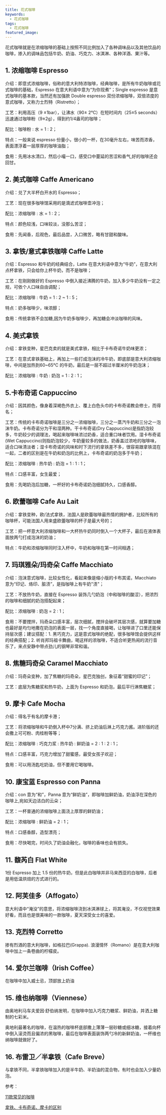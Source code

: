 ```yaml
---
title: 花式咖啡
keywords:
  - 花式咖啡
tags:
  - 花式咖啡
featured_image:
---
```


花式咖啡就是在浓缩咖啡的基础上按照不同比例加入了各种调味品以及其他饮品的咖啡，掺入的调味品包括牛奶、奶油、巧克力、冰淇淋、各种洋酒、果汁等。

## 1. 浓缩咖啡 Espresso

介绍：即意式浓缩咖啡，俗称的意大利特浓咖啡，经典咖啡，是所有牛奶咖啡或花式咖啡的基础，Espresso 在意大利语中意为“为你现煮”；Single espresso 是意式咖啡的基本款，当然还有加强款 Double espresso 双份浓缩咖啡，双倍浓度的意式咖啡，又称力士烈特（Ristretto）；

工艺：利用高压（9 ±1bar），让沸水（90± 2℃）在短时间内（25±5 seconds）迅速通过咖啡粉（9±2g），得到约1/4盎司的咖啡；

配比：咖啡粉 : 水 = 1 : 2；

特点：一般来说 espresso 份量小，很小的一杯，在30毫升左右，味苦而浓香，表面漂浮着一层厚厚的咖啡油脂；

食用：先用冰水清口，然后小嘬一口，感受口中蔓延的苦涩和香气,好的咖啡还会回甘。

## 2. 美式咖啡 Caffe Americano

介绍：兑了大半杯白开水的 Espresso；

工艺：现在很多咖啡馆采用的是滴滤式咖啡壶冲泡；

配比：浓缩咖啡 : 水 = 1 : 2；

特点：颜色较浅，口味较淡，没那么苦涩；

食用：先闻香，后观色，最后品尝，入口微苦，略有甘甜和酸味。

## 3. 拿铁/意式拿铁咖啡 Caffe Latte

介绍：Espresso 和牛奶的经典结合，Latte 在意大利语中意为“牛奶”，在意大利点杯拿铁，只会给你上杯牛奶，而不是咖啡；

工艺：在刚刚做好的 Espresso  中倒入接近沸腾的牛奶，加入多少牛奶没有一定之规，可依个人口味自由调配；

配比：浓缩咖啡 : 牛奶 = 1 : 2 ~ 1 : 5；

特点：奶多咖啡少，味浓醇；

食用：传统拿铁不会加糖,因为牛奶多咖啡少，再加糖会冲淡咖啡的风味。

## 4. 美式拿铁

介绍：拿铁变种，星巴克卖的就是美式拿铁，相比于卡布奇诺牛奶味更浓；

工艺：在意式拿铁基础上，再加上一些打成泡沫的冷牛奶，即底部是意大利浓缩咖啡，中间是加热到60~65℃ 的牛奶，最后是一层不超过半厘米的牛奶泡沫；

配比：浓缩咖啡 : 牛奶 : 奶泡 = 1 : 2 : 1；

## 5.卡布奇诺 Cappuccino

介绍：因其颜色，像身着深褐色外衣上、覆上白色头巾的卡布奇诺教会修士，而得名；

工艺：传统的卡布奇诺咖啡是三分之一浓缩咖啡，三分之一蒸汽牛奶和三分之一泡沫牛奶。卡布奇诺分为干和湿两种。干卡布奇诺(Dry Cappuccino)是指奶泡较多，牛奶较少的调理法，喝起来咖啡味浓过奶香，适合重口味者饮用。湿卡布奇诺(Wet Cappuccino)则指奶泡较少，牛奶量较多的做法，奶香盖过浓呛的咖啡味，适合口味清淡者；湿卡布奇诺的风味和时下流行的拿铁差不多，很容易跟拿铁混在一起，二者的区别是在牛奶和奶泡的比例上，卡布奇诺的奶泡多于牛奶；

配比：浓缩咖啡 : 热牛奶 : 奶泡 = 1 : 1 : 1；

特点：口感丰富，女生最爱；

食用：先喝奶泡后加糖，一杯好的卡布奇诺奶泡细腻持久，口感香醇。

## 6. 欧蕾咖啡 Cafe Au Lait

介绍：拿铁变种，欧/法式拿铁，法国人是欧蕾咖啡最热情的拥护者，比较所有的咖啡杯，可能法国人用来盛欧蕾咖啡的杯子是最大号的；

工艺：把一杯意大利浓缩咖啡和一大杯热牛奶同时倒入一个大杯子，最后在液体表面放两勺打成泡沫的奶油；

特点：牛奶和浓缩咖啡同时注入杯中，牛奶和咖啡在第一时间相遇；

## 7. 玛琪雅朵/玛奇朵 Caffe Macchiato

介绍：泡沫意式咖啡，比较女性化，看起来像是缩小版的卡布其诺，Macchiato 意为“印记、烙印、脏渍”，是指咖啡上有牛奶"渍"；

工艺：不放热牛奶，直接在 Espresso 装饰几勺奶泡（中和咖啡的酸涩），把浓烈的咖啡和细腻的奶泡搭配起来；

配比：浓缩咖啡 : 奶泡 = 2 : 1；

食用：不要搅拌，玛奇朵口感丰富，层次细腻，搅拌会破坏其层次感，就算要加糖也最好是均匀地撒在奶泡的表面一层，找一个角度直接喝，让咖啡进了口里还能保持层次感；建议搭配：1. 黑巧克力，这是意式咖啡的绝配，很多咖啡馆会提供这样的经典搭配；2. 听肖邦玛祖卡舞曲，喝这样的浓咖啡，不适合听更热闹的流行音乐了，来点安静中带点劲儿的钢琴非常和谐。

## 8. 焦糖玛奇朵 Caramel Macchiato

介绍：玛奇朵变种，加了焦糖的玛奇朵，星巴克独创，象征着“甜蜜的印记”；

工艺：底层为焦糖浆和热牛奶，上面为 Espresso 和奶泡，最后平行淋焦糖浆；

## 9. 摩卡 Cafe Mocha

介绍：得名于有名的摩卡港；

工艺：将浓缩咖啡和牛奶倒入杯中7分满、挤上奶油后淋上巧克力酱。进阶版的还会撒上可可粉、肉桂粉等等；

配比：浓缩咖啡 : 巧克力浆 : 热牛奶 : 鲜奶油 = 2 : 1 : 2 : 1；

特点：口感丰富，巧克力增加了甜蜜感，最受女孩子欢迎；

食用：可以用汤匙吃奶油，但不要用它喝咖啡。

## 10. 康宝蓝 Espresso con Panna

介绍：con 意为“和”，Panna 意为“鲜奶油”，即咖啡加鲜奶油，奶油浮在深色的咖啡上,宛如天边洁白的云朵；

工艺：一杯普通的浓缩咖啡上面浇上厚厚的鲜奶油；

配比：浓缩咖啡 : 鲜奶油 = 2 : 1；

特点：口感香醇，造型漂亮；

食用：尽快喝完，时间久了奶油会融化，咖啡的香味也会有损失。

## 11. 馥芮白 Flat White

1份 Espresso 加上 1.5 份的热牛奶，但是此白咖啡并非马来西亚的白咖啡，后者是用低温烘焙的方式进行的。

## 12. 阿芙佳多（Affogato）

意大利语中“淹没”的意思，将浓缩咖啡浇到冰淇淋球上，将其淹没，不仅视觉效果好看，而且也是很美味的一款咖啡，夏天深受女士的喜爱。

## 13. 克烈特 Corretto

掺有烈酒的意大利咖啡，如格拉巴(Grappa). 浪漫情怀（Romano）是在意大利咖啡中加上一条卷曲的柠檬皮。

## 14. 爱尔兰咖啡（Irish Coffee）

在咖啡中加入威士忌，顶部放上奶油

## 15. 维也纳咖啡（Viennese）

由奥地利马车夫爱因·舒伯纳发明，在咖啡中加入巧克力糖浆、鲜奶油，并洒上糖制的七彩米。

奥地利最著名的咖啡，在温热的咖啡杯底部撒上薄薄一层砂糖或细冰糖，接着向杯中倒入滚烫而且偏浓的黑咖啡，最后在咖啡表面装饰两勺冷的新鲜奶油，一杯维也纳咖啡就做好了。

## 16. 布雷卫／半拿铁（Cafe Breve）

与拿铁不同，半拿铁咖啡加入的是半牛奶、半奶油的混合物，有时也会加入少量奶泡。

参考：

[11款常见的咖啡](https://zhuanlan.zhihu.com/p/39275481)

[拿铁、卡布奇诺、摩卡的区别](https://zhuanlan.zhihu.com/p/34913920)
